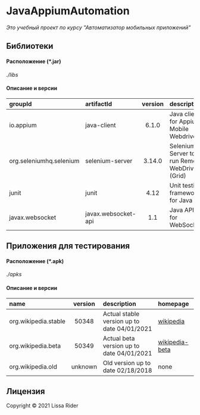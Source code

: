 # JavaAppiumAutomation

_Это учебный проект по курсу "Автоматизатор мобильных приложений"_

## Библиотеки

#### Расположение (*.jar)

_./libs_

#### Описание и версии

| groupId                 | artifactId          | version | description                                    | homepage                                                               |
|:------------------------|:--------------------|:-------:|:-----------------------------------------------|:-----------------------------------------------------------------------|
| io.appium               | java-client         | 6.1.0   | Java client for Appium Mobile Webdriver        | [appium/java-client](https://github.com/appium/java-client)            |
| org.seleniumhq.selenium | selenium-server     | 3.14.0  | Selenium Server to run Remote WebDriver (Grid) | [selenium/download-documentation](https://www.selenium.dev/downloads/) |
| junit                   | junit               | 4.12    | Unit testing framework for Java                | [junit-team/junit4](https://junit.org/junit4/)                         |
| javax.websocket         | javax.websocket-api | 1.1     | Java API for WebSocket                         | [javaee/websocket-spec](https://github.com/javaee/websocket-spec)      | 
## Приложения для тестирования

#### Расположение (*.apk)

_./apks_

#### Описание и версии

| name                 | version | description                                 | homepage                                                                                       |
|:---------------------|:-------:|:--------------------------------------------|:-----------------------------------------------------------------------------------------------|
| org.wikipedia.stable | 50348   | Actual stable version up to date 04/01/2021 | [wikipedia](https://play.google.com/store/apps/details?id=org.wikipedia&hl=ru&gl=US)           |
| org.wikipedia.beta   | 50349   | Actual beta version up to date 04/01/2021   | [wikipedia-beta](https://play.google.com/store/apps/details?id=org.wikipedia.beta&hl=ru&gl=US) |
| org.wikipedia.old    | unknown | Old version up to date 02/18/2018           | none                                                                                           |

## Лицензия

Copyright © 2021 Lissa Rider
